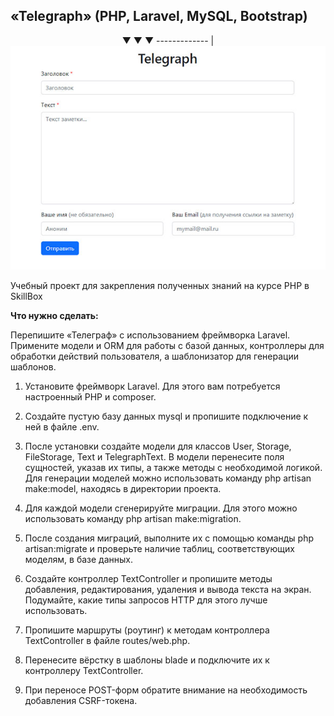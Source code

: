 ## «Telegraph» (PHP, Laravel, MySQL, Bootstrap) 

<div align="center">

▼ ▼ ▼
------------- |
<a href="#_"><img src="https://github.com/ale-lit/ale-lit/blob/main/screens/telegraph.jpg" alt="Telegraph"></a>

</div>

Учебный проект для закрепления полученных знаний на курсе PHP в SkillBox

**Что нужно сделать:**

Перепишите «Телеграф» с использованием фреймворка Laravel. Примените модели и ORM для работы с базой данных, контроллеры для обработки действий пользователя, а шаблонизатор для генерации шаблонов.

1. Установите фреймворк Laravel. Для этого вам потребуется настроенный PHP и composer.

2. Создайте пустую базу данных mysql и пропишите подключение к ней в файле .env.

3. После установки создайте модели для классов User, Storage, FileStorage, Text и TelegraphText. В модели перенесите поля сущностей, указав их типы, а также методы с необходимой логикой. 
Для генерации моделей можно использовать команду php artisan make:model, находясь в директории проекта.

4. Для каждой модели сгенерируйте миграции. Для этого можно использовать команду php artisan make:migration.

5. После создания миграций, выполните их с помощью команды php artisan:migrate и проверьте наличие таблиц, соответствующих моделям, в базе данных.

6. Создайте контроллер TextController и пропишите методы добавления, редактирования, удаления и вывода текста на экран. Подумайте, какие типы запросов HTTP для этого лучше использовать.

7. Пропишите маршруты (роутинг) к методам контроллера TextController в файле routes/web.php.

8. Перенесите вёрстку в шаблоны blade и подключите их к контроллеру TextController.

9. При переносе POST-форм обратите внимание на необходимость добавления CSRF-токена.
